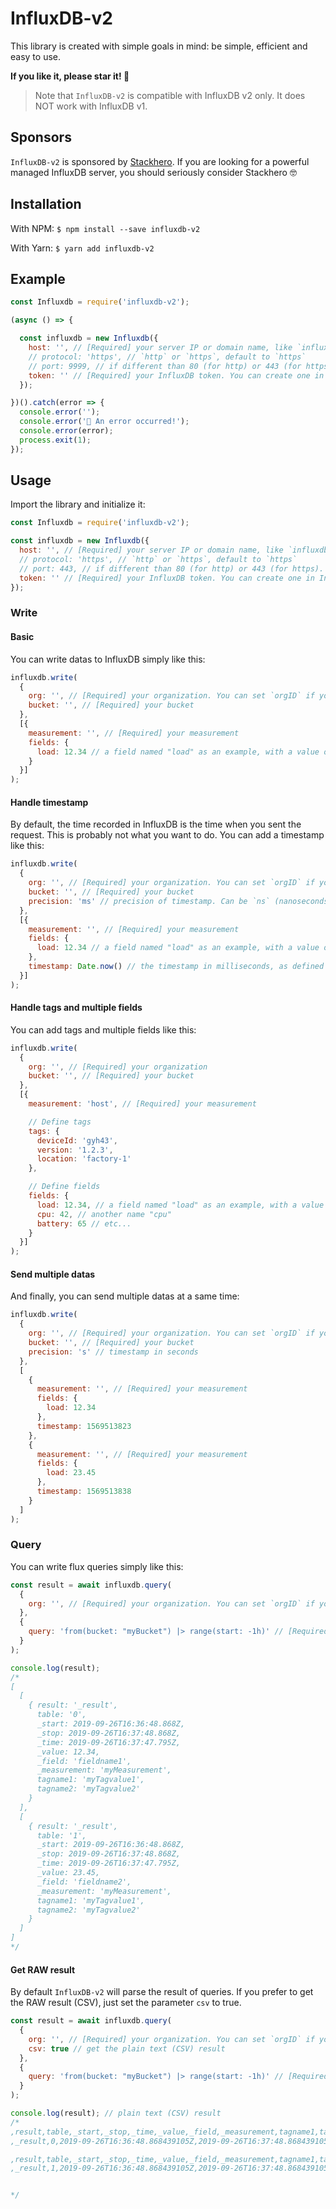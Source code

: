 # InfluxDB-v2

This library is created with simple goals in mind: be simple, efficient and easy to use.

**If you like it, please star it! 🥰**

> Note that `InfluxDB-v2` is compatible with InfluxDB v2 only.
> It does NOT work with InfluxDB v1.


## Sponsors

`InfluxDB-v2` is sponsored by [Stackhero](https://www.stackhero.io/).
If you are looking for a powerful managed InfluxDB server, you should seriously consider Stackhero 🤓


## Installation

With NPM: `$ npm install --save influxdb-v2`

With Yarn: `$ yarn add influxdb-v2`


## Example

```javascript
const Influxdb = require('influxdb-v2');

(async () => {

  const influxdb = new Influxdb({
    host: '', // [Required] your server IP or domain name, like `influxdb.example.com`
    // protocol: 'https', // `http` or `https`, default to `https`
    // port: 9999, // if different than 80 (for http) or 443 (for https). Probably 8086 or 9999.
    token: '' // [Required] your InfluxDB token. You can create one in InfluxDB console in "Settings"/"Tokens"/"Generate".
  });

})().catch(error => {
  console.error('');
  console.error('🐞 An error occurred!');
  console.error(error);
  process.exit(1);
});
```


## Usage


Import the library and initialize it:
```javascript
const Influxdb = require('influxdb-v2');

const influxdb = new Influxdb({
  host: '', // [Required] your server IP or domain name, like `influxdb.example.com`
  // protocol: 'https', // `http` or `https`, default to `https`
  // port: 443, // if different than 80 (for http) or 443 (for https). Probably 8086 or 9999.
  token: '' // [Required] your InfluxDB token. You can create one in InfluxDB console in "Settings"/"Tokens"/"Generate".
});
```

### Write


#### Basic

You can write datas to InfluxDB simply like this:
```javascript
influxdb.write(
  {
    org: '', // [Required] your organization. You can set `orgID` if you prefer to use the ID
    bucket: '', // [Required] your bucket
  },
  [{
    measurement: '', // [Required] your measurement
    fields: {
      load: 12.34 // a field named "load" as an example, with a value of 12.34
    }
  }]
);
```


#### Handle timestamp

By default, the time recorded in InfluxDB is the time when you sent the request.
This is probably not what you want to do.
You can add a timestamp like this:
```javascript
influxdb.write(
  {
    org: '', // [Required] your organization. You can set `orgID` if you prefer to use the ID
    bucket: '', // [Required] your bucket
    precision: 'ms' // precision of timestamp. Can be `ns` (nanoseconds), `us` (microseconds), `ms` (milliseconds) or `s` (seconds). The default is `ns`
  },
  [{
    measurement: '', // [Required] your measurement
    fields: {
      load: 12.34 // a field named "load" as an example, with a value of 12.34
    },
    timestamp: Date.now() // the timestamp in milliseconds, as defined in `precision`
  }]
);
```


#### Handle tags and multiple fields

You can add tags and multiple fields like this:
```javascript
influxdb.write(
  {
    org: '', // [Required] your organization
    bucket: '', // [Required] your bucket
  },
  [{
    measurement: 'host', // [Required] your measurement

    // Define tags
    tags: {
      deviceId: 'gyh43',
      version: '1.2.3',
      location: 'factory-1'
    },

    // Define fields
    fields: {
      load: 12.34, // a field named "load" as an example, with a value of 12.34
      cpu: 42, // another name "cpu"
      battery: 65 // etc...
    }
  }]
);
```


#### Send multiple datas

And finally, you can send multiple datas at a same time:
```javascript
influxdb.write(
  {
    org: '', // [Required] your organization. You can set `orgID` if you prefer to use the ID
    bucket: '', // [Required] your bucket
    precision: 's' // timestamp in seconds
  },
  [
    {
      measurement: '', // [Required] your measurement
      fields: {
        load: 12.34
      },
      timestamp: 1569513823
    },
    {
      measurement: '', // [Required] your measurement
      fields: {
        load: 23.45
      },
      timestamp: 1569513838
    }
  ]
);
```


### Query

You can write flux queries simply like this:
```javascript
const result = await influxdb.query(
  {
    org: '', // [Required] your organization. You can set `orgID` if you prefer to use the ID
  },
  {
    query: 'from(bucket: "myBucket") |> range(start: -1h)' // [Required] your flux query
  }
);

console.log(result);
/*
[
  [
    { result: '_result',
      table: '0',
      _start: 2019-09-26T16:36:48.868Z,
      _stop: 2019-09-26T16:37:48.868Z,
      _time: 2019-09-26T16:37:47.795Z,
      _value: 12.34,
      _field: 'fieldname1',
      _measurement: 'myMeasurement',
      tagname1: 'myTagvalue1',
      tagname2: 'myTagvalue2'
    }
  ],
  [
    { result: '_result',
      table: '1',
      _start: 2019-09-26T16:36:48.868Z,
      _stop: 2019-09-26T16:37:48.868Z,
      _time: 2019-09-26T16:37:47.795Z,
      _value: 23.45,
      _field: 'fieldname2',
      _measurement: 'myMeasurement',
      tagname1: 'myTagvalue1',
      tagname2: 'myTagvalue2'
    }
  ]
]
*/
```

#### Get RAW result

By default `InfluxDB-v2` will parse the result of queries.
If you prefer to get the RAW result (CSV), just set the parameter `csv` to true.
```javascript
const result = await influxdb.query(
  {
    org: '', // [Required] your organization. You can set `orgID` if you prefer to use the ID
    csv: true // get the plain text (CSV) result
  },
  {
    query: 'from(bucket: "myBucket") |> range(start: -1h)' // [Required] your flux query
  }
);

console.log(result); // plain text (CSV) result
/*
,result,table,_start,_stop,_time,_value,_field,_measurement,tagname1,tagname2
,_result,0,2019-09-26T16:36:48.868439105Z,2019-09-26T16:37:48.868439105Z,2019-09-26T16:37:47.795Z,12.34,fieldname1,myMeasurement,myTagvalue1,myTagvalue2

,result,table,_start,_stop,_time,_value,_field,_measurement,tagname1,tagname2
,_result,1,2019-09-26T16:36:48.868439105Z,2019-09-26T16:37:48.868439105Z,2019-09-26T16:37:47.795Z,23.45,fieldname2,myMeasurement,myTagvalue1,myTagvalue2


*/
```

